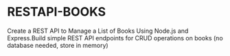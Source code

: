# RESTAPI-BOOKS
Create a REST API to Manage a List of Books Using Node.js and Express.Build simple REST API endpoints for CRUD operations on books (no database needed, store in memory)
